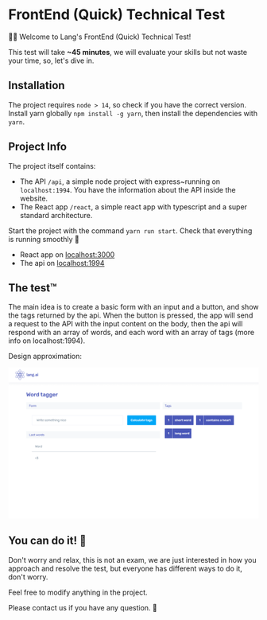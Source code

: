 # FrontEnd (Quick) Technical Test

👩‍💻 Welcome to Lang's FrontEnd (Quick) Technical Test!

This test will take **~45 minutes**, we will evaluate your skills but not waste your time, so, let's dive in.

## Installation

The project requires `node > 14`, so check if you have the correct version.
Install yarn globally `npm install -g yarn`, then install the dependencies with `yarn`.

## Project Info

The project itself contains:
- The API `/api`, a simple node project with express~running on `localhost:1994`. You have the information about the API inside the website.
- The React app `/react`, a simple react app with typescript and a super standard architecture.


Start the project with the command `yarn run start`.
Check that everything is running smoothly 🦑 
- React app on [localhost:3000](http://localhost:3000)
- The api on [localhost:1994](http://localhost:1994)

## The test™

The main idea is to create a basic form with an input and a button, and show the tags returned by the api.
When the button is pressed, the app will send a request to the API with the input content on the body, then the api will respond with an array of words, and each word with an array of tags (more info on localhost:1994).

Design approximation:

![](mock.png)

## You can do it! 💪

Don't worry and relax, this is not an exam, we are just interested in how you approach and resolve the test, but everyone has different ways to do it, don't worry.

Feel free to modify anything in the project.

Please contact us if you have any question. 📠